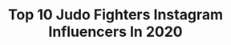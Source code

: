 ---
title: Top 10 Judo Fighters Instagram Influencers In 2020
description: >-
  Find top judo fighters Instagram influencers in 2020. Most popular hashtags: #judoka #europeanjudo #shapers #judo.
platform: Instagram
profiles:
  - username: "ismailbelgaid"
    fullname: >-
      Ismail 'SOSA' Belgaid
    location: "Morocco"
    followers: 15392
    engagement: 1088
    commentsToLikes: 0.020419
    avatar: "https://scontent-ams4-1.cdninstagram.com/v/t51.2885-19/s320x320/67829284_2526774357346954_1423726644387905536_n.jpg?_nc_ht=scontent-ams4-1.cdninstagram.com&_nc_ohc=-oK3Ur0ale8AX9UZ5k2&oh=22561ed70da1bba143f9f2feb33e558d&oe=5EB977A4"
    verified: false
    hashtags: "#sale, #brentchua"
  - username: "slutskayamaryna"
    fullname: >-
      Марина Слуцкая
    location: "Russia"
    followers: 2585
    engagement: 1872
    commentsToLikes: 0.032151
    avatar: "https://scontent-bos3-1.cdninstagram.com/v/t51.2885-19/s320x320/43638151_311474166361359_815897091632005120_n.jpg?_nc_ht=scontent-bos3-1.cdninstagram.com&_nc_ohc=9Frrr1u75FoAX8-TyJx&oh=3ce8d1e60673eea92a45b72de3e32ca6&oe=5EBB5B8A"
    verified: false
    hashtags: "#judobelarusteam, #fightingfilms, #georgia, #judogold"
  - username: "stef.judo.shuffler"
    fullname: >-
      🔥Stefanos Panayi🔥
    location: ""
    followers: 17333
    engagement: 679
    commentsToLikes: 0.018262
    avatar: "https://scontent-amt2-1.cdninstagram.com/v/t51.2885-19/s320x320/72779367_3228800360480153_4178877551214592000_n.jpg?_nc_ht=scontent-amt2-1.cdninstagram.com&_nc_ohc=6OPRLujjhNQAX_Sfz34&oh=20b47bb8912853135a479f8d49f435d8&oe=5EB218A5"
    verified: false
    hashtags: "#gymlove, #tiktoktrending, #shufflemusic, #bluesea"
  - username: "ippongear"
    fullname: >-
      IPPON GEAR
    location: "Germany"
    followers: 20841
    engagement: 348
    commentsToLikes: 0.016977
    avatar: "https://scontent-ams4-1.cdninstagram.com/v/t51.2885-19/s320x320/33994925_207274156760436_6924786740687273984_n.jpg?_nc_ht=scontent-ams4-1.cdninstagram.com&_nc_ohc=sBlQCc1rm74AX_Nf_bi&oh=3262641ce4ba08f3beb8bed31928ccf8&oe=5EB9EEB3"
    verified: false
    hashtags: "#roadtotokyo, #eju, #ippongearrussia, #beanies"
---